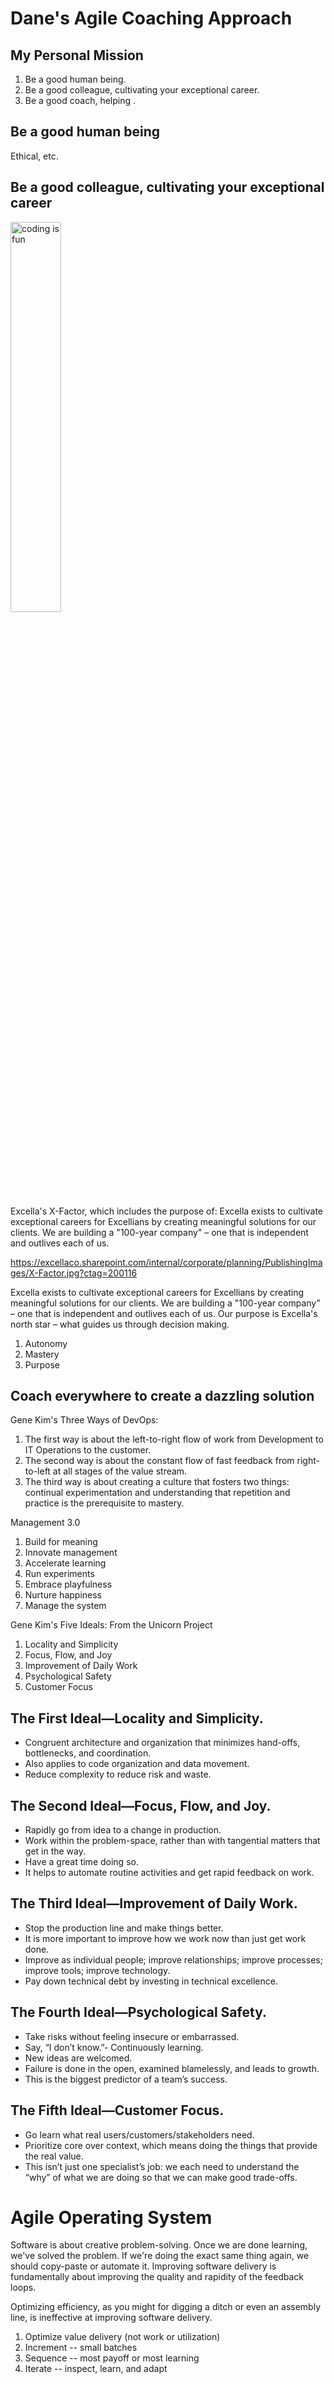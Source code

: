 # Dane's Agile Coaching Approach


## My Personal Mission

1. Be a good human being.
2. Be a good colleague, cultivating your exceptional career.
3. Be a good coach, helping .



## Be a good human being

Ethical, etc.



## Be a good colleague, cultivating your exceptional career


<img src="
noun_success_1603572.svg
" alt="
coding is fun
" class="plain" style="background: none" width="40%" />

  Excella's X-Factor, which includes the purpose of: Excella exists to cultivate exceptional careers for Excellians by creating meaningful solutions for our clients. We are building a "100-year company" – one that is independent and outlives each of us.
  
  https://excellaco.sharepoint.com/internal/corporate/planning/PublishingImages/X-Factor.jpg?ctag=200116


Excella exists to cultivate exceptional careers for Excellians by creating meaningful solutions for our clients. We are building a "100-year company" – one that is independent and outlives each of us. Our purpose is Excella's north star – what guides us through decision making.


1. Autonomy
2. Mastery
3. Purpose



## Coach everywhere to create a dazzling solution



Gene Kim's Three Ways of DevOps:

1. The first way is about the left-to-right flow of work from Development to IT Operations to the customer.
2. The second way is about the constant flow of fast feedback from right-to-left at all stages of the value stream.
3. The third way is about creating a culture that fosters two things: continual experimentation and understanding that repetition and practice is the prerequisite to mastery.



Management 3.0

1. Build for meaning
2. Innovate management
3. Accelerate learning
4. Run experiments
5. Embrace playfulness
6. Nurture happiness
7. Manage the system



Gene Kim's Five Ideals:
From the Unicorn Project

1. Locality and Simplicity
2. Focus, Flow, and Joy
3. Improvement of Daily Work
4. Psychological Safety
5. Customer Focus


## The First Ideal—Locality and Simplicity.

- Congruent architecture and organization that minimizes hand-offs, bottlenecks, and coordination.
- Also applies to code organization and data movement.
- Reduce complexity to reduce risk and waste.


## The Second Ideal—Focus, Flow, and Joy.

- Rapidly go from idea to a change in production.
- Work within the problem-space, rather than with tangential matters that get in the way.
- Have a great time doing so.
- It helps to automate routine activities and get rapid feedback on work.


## The Third Ideal—Improvement of Daily Work.

- Stop the production line and make things better.
- It is more important to improve how we work now than just get work done.
- Improve as individual people; improve relationships; improve processes; improve tools; improve technology.
- Pay down technical debt by investing in technical excellence.


## The Fourth Ideal—Psychological Safety.

- Take risks without feeling insecure or embarrassed.
- Say, “I don’t know.”- Continuously learning.
- New ideas are welcomed.
- Failure is done in the open, examined blamelessly, and leads to growth.
- This is the biggest predictor of a team’s success.


## The Fifth Ideal—Customer Focus.

- Go learn what real users/customers/stakeholders need.
- Prioritize core over context, which means doing the things that provide the real value.
- This isn’t just one specialist’s job: we each need to understand the “why” of what we are doing so that we can make good trade-offs.



# Agile Operating System


Software is about creative problem-solving. Once we are done learning, we've solved the problem. If we're doing the exact same thing again, we should copy-paste or automate it. Improving software delivery is fundamentally about improving the quality and rapidity of the feedback loops.


Optimizing efficiency, as you might for digging a ditch or even an assembly line, is ineffective at improving software delivery.

1. Optimize value delivery (not work or utilization)
2. Increment -- small batches
3. Sequence -- most payoff or most learning
4. Iterate -- inspect, learn, and adapt


